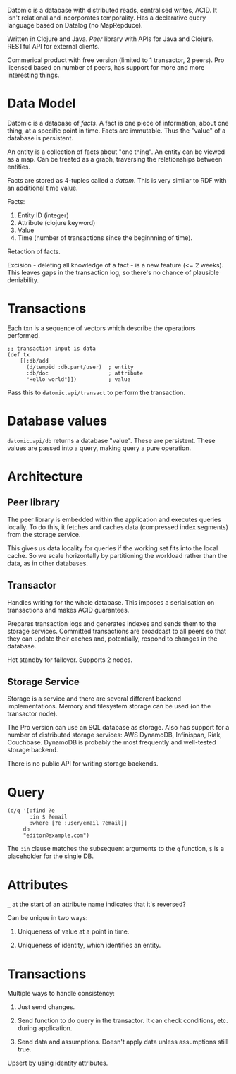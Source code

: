 Datomic is a database with distributed reads, centralised writes, ACID. It isn't
relational and incorporates temporality. Has a declarative query language based
on Datalog (no MapRepduce).

Written in Clojure and Java. *Peer* library with APIs for Java and Clojure.
RESTful API for external clients.

Commerical product with free version (limited to 1 transactor, 2 peers). Pro
licensed based on number of peers, has support for more and more interesting
things.

# Data Model

Datomic is a database of *facts*. A fact is one piece of information, about
one thing, at a specific point in time. Facts are immutable. Thus the "value"
of a database is persistent.

An entity is a collection of facts about "one thing". An entity can be viewed
as a map. Can be treated as a graph, traversing the relationships between
entities.

Facts are stored as 4-tuples called a *datom*. This is very similar to RDF with
an additional time value.

Facts:

1. Entity ID (integer)
2. Attribute (clojure keyword)
3. Value
4. Time (number of transactions since the beginnning of time).

Retaction of facts.

Excision - deleting all knowledge of a fact - is a new feature (<= 2 weeks).
This leaves gaps in the transaction log, so there's no chance of plausible
deniability.

# Transactions

Each txn is a sequence of vectors which describe the operations performed.

	;; transaction input is data
	(def tx
		[[:db/add
		  (d/tempid :db.part/user)  ; entity
		  :db/doc                   ; attribute
	      "Hello world"]])          ; value

Pass this to `datomic.api/transact` to perform the transaction.

# Database values

`datomic.api/db` returns a database "value". These are persistent. These values
are passed into a query, making query a pure operation.

# Architecture

## Peer library

The peer library is embedded within the application and executes queries
locally. To do this, it fetches and caches data (compressed index segments)
from the storage service.

This gives us data locality for queries if the working set fits into the local
cache. So we scale horizontally by partitioning the workload rather than the
data, as in other databases.

## Transactor

Handles writing for the whole database. This imposes a serialisation on
transactions and makes ACID guarantees.

Prepares transaction logs and generates indexes and sends them to the storage
services. Committed transactions are broadcast to all peers so that they can
update their caches and, potentially, respond to changes in the database.

Hot standby for failover. Supports 2 nodes.

## Storage Service

Storage is a service and there are several different backend implementations.
Memory and filesystem storage can be used (on the transactor node).

The Pro version can use an SQL database as storage. Also has support for a
number of distributed storage services: AWS DynamoDB, Infinispan, Riak,
Couchbase. DynamoDB is probably the most frequently and well-tested storage
backend.

There is no public API for writing storage backends.

# Query

	(d/q '[:find ?e
	       :in $ ?email
           :where [?e :user/email ?email]]
         db
         "editor@example.com")

The `:in` clause matches the subsequent arguments to the `q` function, `$` is
a placeholder for the single DB.

# Attributes

`_` at the start of an attribute name indicates that it's reversed?

Can be unique in two ways:

1. Uniqueness of value at a point in time.

2. Uniqueness of identity, which identifies an entity.

# Transactions

Multiple ways to handle consistency:

1. Just send changes.

2. Send function to do query in the transactor. It can check conditions, etc.
   during application.

3. Send data and assumptions. Doesn't apply data unless assumptions still true.

Upsert by using identity attributes. 
